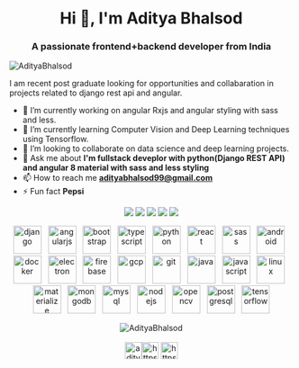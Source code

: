<h1 align="center">Hi 👋, I'm Aditya Bhalsod</h1>
<h3 align="center">A passionate frontend+backend developer from India</h3>

<p align="left"> <img src="https://komarev.com/ghpvc/?username=AdityaBhalsod" alt="AdityaBhalsod" /> </p>

I am recent post graduate looking for opportunities and collabaration in projects related to django rest api and angular.
- 🔭 I’m currently working on angular Rxjs and angular styling with sass and less.
- 🌱 I’m currently learning Computer Vision and Deep Learning techniques using Tensorflow.
- 🤝 I’m looking to collaborate on data science and deep learning projects. 
- 💬 Ask me about **I'm fullstack deveplor with python(Django REST API) and angular 8 material with sass and less styling**
- 📫 How to reach me **adityabhalsod99@gmail.com**
- ⚡ Fun fact **Pepsi**


<p align="center">
	<a href="https://twitter.com/Aditya__Bhalsod"><img src="https://img.shields.io/badge/twitter-%231DA1F2.svg?&style=for-the-badge&logo=twitter&logoColor=white" /></a>
	<a href="https://medium.com/@adityabhalsod99"><img src="https://img.shields.io/badge/medium-%2312100E.svg?&style=for-the-badge&logo=medium&logoColor=white" /></a>
	<a href="https://www.linkedin.com/in/adityabhalsod/"><img src="https://img.shields.io/badge/linkedin-%230077B5.svg?&style=for-the-badge&logo=linkedin&logoColor=white" /></a>
	<a href="https://www.instagram.com/__aditya___007___/"><img src = "https://img.shields.io/badge/instagram-%23E4405F.svg?&style=for-the-badge&logo=instagram&logoColor=white"></a>
	<a href="https://www.facebook.com/Aditya-Bhalsod"><img src = "https://img.shields.io/badge/facebook-%231877F2.svg?&style=for-the-badge&logo=facebook&logoColor=white"></a>
</p>


<p align="center"><img src="https://devicons.github.io/devicon/devicon.git/icons/django/django-original.svg" alt="django" width="50" height="50"/> &nbsp; <img src="https://devicons.github.io/devicon/devicon.git/icons/angularjs/angularjs-original.svg" alt="angularjs" width="50" height="50"/> &nbsp;  <img src="https://devicons.github.io/devicon/devicon.git/icons/bootstrap/bootstrap-plain.svg" alt="bootstrap" width="50" height="50"/> &nbsp; <img src="https://devicons.github.io/devicon/devicon.git/icons/typescript/typescript-original.svg" alt="typescript" width="50" height="50"/> &nbsp; <img src="https://devicons.github.io/devicon/devicon.git/icons/python/python-original.svg" alt="python" width="50" height="50"/> &nbsp;  <img src="https://devicons.github.io/devicon/devicon.git/icons/react/react-original-wordmark.svg" alt="react" width="50" height="50"/> &nbsp;  <img src="https://devicons.github.io/devicon/devicon.git/icons/sass/sass-original.svg" alt="sass" width="50" height="50"/> &nbsp; <img src="https://devicons.github.io/devicon/devicon.git/icons/android/android-original-wordmark.svg" alt="android" width="50" height="50"/> &nbsp;  <img src="https://devicons.github.io/devicon/devicon.git/icons/docker/docker-original-wordmark.svg" alt="docker" width="50" height="50"/> &nbsp;  <img src="https://devicons.github.io/devicon/devicon.git/icons/electron/electron-original.svg" alt="electron" width="50" height="50"/> &nbsp;  <img src="https://www.vectorlogo.zone/logos/firebase/firebase-icon.svg" alt="firebase" width="50" height="50"/> &nbsp;  <img src="https://www.vectorlogo.zone/logos/google_cloud/google_cloud-icon.svg" alt="gcp" width="50" height="50"/> &nbsp;  <img src="https://www.vectorlogo.zone/logos/git-scm/git-scm-icon.svg" alt="git" width="50" height="50"/> &nbsp;  <img src="https://devicons.github.io/devicon/devicon.git/icons/java/java-original-wordmark.svg" alt="java" width="50" height="50"/> &nbsp;  <img src="https://devicons.github.io/devicon/devicon.git/icons/javascript/javascript-original.svg" alt="javascript" width="50" height="50"/> &nbsp;  <img src="https://devicons.github.io/devicon/devicon.git/icons/linux/linux-original.svg" alt="linux" width="50" height="50"/> &nbsp;  <img src="https://raw.githubusercontent.com/prplx/svg-logos/5585531d45d294869c4eaab4d7cf2e9c167710a9/svg/materialize.svg" alt="materialize" width="50" height="50"/> &nbsp;  <img src="https://devicons.github.io/devicon/devicon.git/icons/mongodb/mongodb-original-wordmark.svg" alt="mongodb" width="50" height="50"/> &nbsp;  <img src="https://devicons.github.io/devicon/devicon.git/icons/mysql/mysql-original-wordmark.svg" alt="mysql" width="50" height="50"/> &nbsp;  <img src="https://devicons.github.io/devicon/devicon.git/icons/nodejs/nodejs-original-wordmark.svg" alt="nodejs" width="50" height="50"/> &nbsp;  <img src="https://www.vectorlogo.zone/logos/opencv/opencv-icon.svg" alt="opencv" width="50" height="50"/> &nbsp;  <img src="https://devicons.github.io/devicon/devicon.git/icons/postgresql/postgresql-original-wordmark.svg" alt="postgresql" width="50" height="50"/> &nbsp;  <img src="https://www.vectorlogo.zone/logos/tensorflow/tensorflow-icon.svg" alt="tensorflow" width="50" height="50"/></p>

<p align="center">
<img align="center" src="https://github-readme-stats.vercel.app/api?username=AdityaBhalsod&show_icons=true" alt="AdityaBhalsod" />
<br/><br/>
<a href="https://twitter.com/aditya__bhalsod" target="blank"><img align="center" src="https://cdn.jsdelivr.net/npm/simple-icons@3.0.1/icons/twitter.svg" alt="aditya__bhalsod" height="30" width="30" /></a><a href="https://linkedin.com/in/https://www.linkedin.com/in/adityabhalsod/" target="blank"><img align="center" src="https://cdn.jsdelivr.net/npm/simple-icons@3.0.1/icons/linkedin.svg" alt="https://www.linkedin.com/in/adityabhalsod/" height="30" width="30" /></a>
<a href="https://www.youtube.com/c/https://www.youtube.com/channel/ucvonmzyifu6nyhdrcixjlva" target="blank"><img align="center" src="https://cdn.jsdelivr.net/npm/simple-icons@3.0.1/icons/youtube.svg" alt="https://www.youtube.com/channel/ucvonmzyifu6nyhdrcixjlva" height="30" width="30" /></a>
</p>

